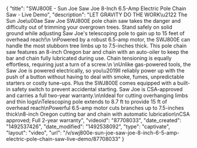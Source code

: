 {
    "title": "SWJ800E - Sun Joe Saw Joe 8-Inch 6.5-Amp Electric Pole Chain Saw - Live Demo",
    "description": "LET GRAVITY DO THE WORK\u2122  The Sun Joe\u00ae Saw Joe SWJ800E pole chain saw takes the danger and difficulty out of trimming your overgrown trees. Stand safely on solid ground while adjusting Saw Joe's telescoping pole to gain up to 15 feet of overhead reach!\n \nPowered by a robust 6.5-amp motor, the SWJ800E can handle the most stubborn tree limbs up to 7.5-inches thick. This pole chain saw features an 8-inch Oregon bar and chain with an auto-oiler to keep the bar and chain fully lubricated during use. Chain tensioning is equally effortless, requiring just a turn of a screw.\n \nUnlike gas-powered tools, the Saw Joe is powered electrically, so you\u2019ll reliably power up with the push of a button without having to deal with smoke, fumes, unpredictable starters or costly tune-ups. Plus the SWJ800E comes equipped with a built-in safety switch to prevent accidental starting. Saw Joe is CSA-approved and carries a full two-year warranty.\n\nIdeal for cutting overhanging limbs and thin logs\nTelescoping pole extends to 8.7 ft to provide 15 ft of overhead reach\nPowerful 6.5-amp motor cuts branches up to 7.5-inches thick\n8-inch Oregon cutting bar and chain with automatic lubrication\nCSA approved; Full 2-year warranty",
    "videoid": "87708033",
    "date_created": "1492537426",
    "date_modified": "1492538092",
    "type": "captivate",
    "layout": "video",
    "url": "\/v\/swj800e-sun-joe-saw-joe-8-inch-6-5-amp-electric-pole-chain-saw-live-demo\/87708033"
}